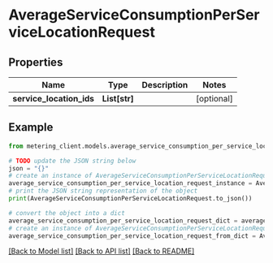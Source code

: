 # AverageServiceConsumptionPerServiceLocationRequest


## Properties

Name | Type | Description | Notes
------------ | ------------- | ------------- | -------------
**service_location_ids** | **List[str]** |  | [optional] 

## Example

```python
from metering_client.models.average_service_consumption_per_service_location_request import AverageServiceConsumptionPerServiceLocationRequest

# TODO update the JSON string below
json = "{}"
# create an instance of AverageServiceConsumptionPerServiceLocationRequest from a JSON string
average_service_consumption_per_service_location_request_instance = AverageServiceConsumptionPerServiceLocationRequest.from_json(json)
# print the JSON string representation of the object
print(AverageServiceConsumptionPerServiceLocationRequest.to_json())

# convert the object into a dict
average_service_consumption_per_service_location_request_dict = average_service_consumption_per_service_location_request_instance.to_dict()
# create an instance of AverageServiceConsumptionPerServiceLocationRequest from a dict
average_service_consumption_per_service_location_request_from_dict = AverageServiceConsumptionPerServiceLocationRequest.from_dict(average_service_consumption_per_service_location_request_dict)
```
[[Back to Model list]](../README.md#documentation-for-models) [[Back to API list]](../README.md#documentation-for-api-endpoints) [[Back to README]](../README.md)


